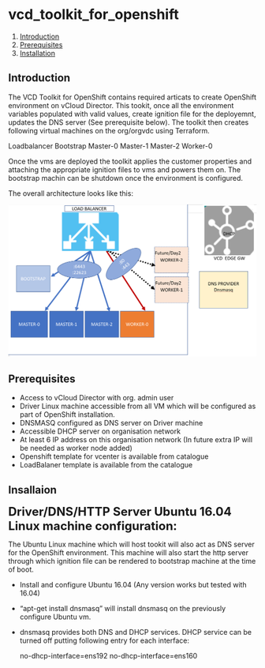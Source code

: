 # vcd_toolkit_for_openshift
1.  [Introduction](#introduction)
2.  [Prerequisites](#Prerequisites)
3.  [Installation](#installation)
## Introduction
The VCD Toolkit for OpenShift contains required articats to create OpenShift environment on vCloud Director. This tookit, once all the environment variables populated with valid values, create ignition file for the deployemnt, updates the DNS server (See prerequisite below). The toolkit then creates following virtual machines on the org/orgvdc using Terraform.

Loadbalancer
Bootstrap 
Master-0 
Master-1
Master-2
Worker-0

Once the vms are deployed the toolkit applies the customer properties and attaching the appropriate ignition files to vms and powers them on. The bootstrap machin can be shutdown once the environment is configured.

The overall architecture looks like this:
<p align="center">
<img alt="st-v2" src="Images/Arch.png"/>
</p>

## Prerequisites
* Access to vCloud Director with org. admin user
* Driver Linux machine accessible from all VM which will be configured as part of OpenShift installation.
* DNSMASQ configured as DNS server on Driver machine
* Accessible DHCP server on organisation network 
* At least 6 IP address on this organisation network (In future extra IP will be needed as worker node added)
* Openshift template for vcenter is available from catalogue
* LoadBalaner template is available from the catalogue

## Insallaion
<b>
  <font size="+2">
Driver/DNS/HTTP Server Ubuntu 16.04 Linux machine configuration:
  </font>
</b>

The Ubuntu Linux machine which will host tookit will also act as DNS server for the OpenShift environment. This machine will also start the http server through which ignition file can be rendered to bootstrap machine at the time of boot.

* Install and configure Ubuntu 16.04 (Any version works but tested with 16.04)
* “apt-get install dnsmasq”   will install dnsmasq on the previously configure Ubuntu vm.
* dnsmasq provides both DNS and DHCP services. DHCP service can be turned off putting following entry for each interface:

  no-dhcp-interface=ens192
  no-dhcp-interface=ens160




